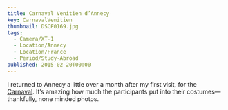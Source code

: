```yaml
---
title: Carnaval Venitien d’Annecy
key: CarnavalVenitien
thumbnail: DSCF0169.jpg
tags:
  - Camera/XT-1
  - Location/Annecy
  - Location/France
  - Period/Study-Abroad
published: 2015-02-20T00:00
---
```

I returned to Annecy a little over a month after my first visit, for the [Carnaval](https://www.lac-annecy.com/fete-et-manifestation/1/146349-carnaval-venitien.html). It’s amazing how much the participants put into their costumes—thankfully, none minded photos.
